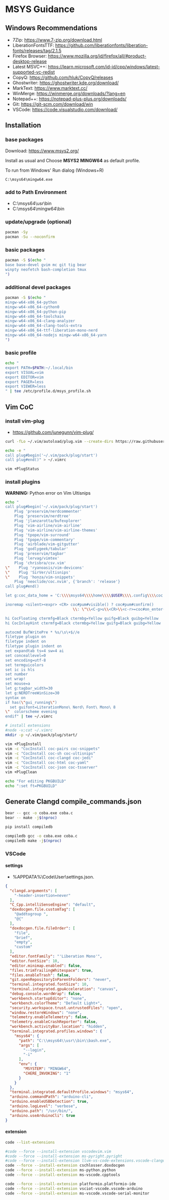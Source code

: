 # MSYS Guidance

## Windows Recommendations

- 7Zip: https://www.7-zip.org/download.html
- LiberationFontsTTF: https://github.com/liberationfonts/liberation-fonts/releases/tag/2.1.5
- Firefox Browser: https://www.mozilla.org/id/firefox/all/#product-desktop-release
- Latest MSVC++: https://learn.microsoft.com/id-id/cpp/windows/latest-supported-vc-redist
- CopyQ: https://github.com/hluk/CopyQ/releases
- Ghostwriter: https://ghostwriter.kde.org/download/
- MarkText: https://www.marktext.cc/
- WinMerge: https://winmerge.org/downloads/?lang=en
- Notepad++: https://notepad-plus-plus.org/downloads/
- Git: https://git-scm.com/download/win
- VSCode: https://code.visualstudio.com/download/

## Installation

### base packages

Download: https://www.msys2.org/

Install as usual and Choose **MSYS2 MINGW64** as default profile.

To run from Windows' Run dialog (Windows+R)

```bat
C:\msys64\mingw64.exe
```

### add to Path Environment

- C:\msys64\usr\bin
- C:\msys64\mingw64\bin

### update/upgrade (optional)

```sh
pacman -Sy
pacman -Su --noconfirm
```

### basic packages

```sh
pacman -S $(echo "
base base-devel gvim mc git tig bear
winpty neofetch bash-completion tmux
")
```

### additional devel packages

```sh
pacman -S $(echo "
mingw-w64-x86_64-python
mingw-w64-x86_64-cython0
mingw-w64-x86_64-python-pip
mingw-w64-x86_64-toolchain
mingw-w64-x86_64-clang-analyzer
mingw-w64-x86_64-clang-tools-extra
mingw-w64-x86_64-ttf-liberation-mono-nerd
mingw-w64-x86_64-nodejs mingw-w64-x86_64-yarn
")
```

### basic profile

```sh
echo "
export PATH=$PATH:~/.local/bin
export VISUAL=vim
export EDITOR=vim
export PAGER=less
export VIEWER=less
" | tee /etc/profile.d/msys_profile.sh
```

## Vim CoC

### install vim-plug

- https://github.com/junegunn/vim-plug/

```sh
curl -fLo ~/.vim/autoload/plug.vim --create-dirs https://raw.githubusercontent.com/junegunn/vim-plug/master/plug.vim

echo -e "
call plug#begin('~/.vim/pack/plug/start')
call plug#end()" > ~/.vimrc

vim +PlugStatus
```

### install plugins

**WARNING:**  Python error on Vim Ultisnips

```sh
echo "
call plug#begin('~/.vim/pack/plug/start')
    Plug 'preservim/nerdcommenter'
    Plug 'preservim/nerdtree'
    Plug 'jlanzarotta/bufexplorer'
    Plug 'vim-airline/vim-airline'
    Plug 'vim-airline/vim-airline-themes'
    Plug 'tpope/vim-surround'
    Plug 'tpope/vim-commentary'
    Plug 'airblade/vim-gitgutter'
    Plug 'godlygeek/tabular'
    Plug 'preservim/tagbar'
    Plug 'lervag/vimtex'
    Plug 'chrisbra/csv.vim'
\"    Plug 'ryanoasis/vim-devicons'
\"    Plug 'SirVer/ultisnips'
\"    Plug 'honza/vim-snippets'
    Plug 'neoclide/coc.nvim', {'branch': 'release'}
call plug#end()

let g:coc_data_home = 'C:\\\\msys64\\\\home\\\\$USER\\\\.config\\\\coc'

inoremap <silent><expr> <CR> coc#pum#visible() ? coc#pum#confirm()
                              \\: \"\\<C-g>u\\<CR>\\<c-r>=coc#on_enter()\\<CR>\"

hi CocFloating ctermfg=Black ctermbg=Yellow guifg=Black guibg=Yellow
hi CocInlayHint ctermfg=Black ctermbg=Yellow guifg=Black guibg=Yellow

autocmd BufWritePre * %s/\s\+$//e
filetype plugin on
filetype indent on
filetype plugin indent on
set expandtab ts=4 sw=4 ai
set conceallevel=0
set encoding=utf-8
set termguicolors
set ic is hls
set number
set wrap!
set mouse=a
let g:tagbar_width=30
let g:NERDTreeWinSize=30
syntax on
if has(\"gui_running\")
  set guifont=LiterationMono\ Nerd\ Font\ Mono\ 8
\"  colorscheme evening
endif" | tee ~/.vimrc
```

```sh
# install extensions
#node -v;cat ~/.vimrc
mkdir -p ~/.vim/pack/plug/start/

vim +PlugInstall
vim -c "CocInstall coc-pairs coc-snippets"
vim -c "CocInstall coc-sh coc-ultisnips"
vim -c "CocInstall coc-clangd coc-jedi"
vim -c "CocInstall coc-html coc-yaml"
vim -c "CocInstall coc-json coc-tsserver"
vim +PlugClean

echo "For editing PKGBUILD"
echo ":set ft=PKGBUILD"
```

## Generate Clangd compile_commands.json

```sh
bear -- gcc -o coba.exe coba.c
bear -- make -j$(nproc)
```

```sh
pip install compiledb

compiledb gcc -o coba.exe coba.c
compiledb make -j$(nproc)
```

### VSCode

#### settings

- %APPDATA%\Code\User\settings.json.

```json
{
  "clangd.arguments": [
    "-header-insertion=never"
  ],
  "C_Cpp.intelliSenseEngine": "default",
  "doxdocgen.file.customTag": [
    "@addtogroup ",
    "@{"
  ],
  "doxdocgen.file.fileOrder": [
    "file",
    "brief",
    "empty",
    "custom"
  ],
  "editor.fontFamily": "'Liberation Mono'",
  "editor.fontSize": 10,
  "editor.minimap.enabled": false,
  "files.trimTrailingWhitespace": true,
  "files.enableTrash": false,
  "git.openRepositoryInParentFolders": "never",
  "terminal.integrated.fontSize": 10,
  "terminal.integrated.gpuAcceleration": "canvas",
  "debug.console.wordWrap": false,
  "workbench.startupEditor": "none",
  "workbench.colorTheme": "Default Light+",
  "security.workspace.trust.untrustedFiles": "open",
  "window.restoreWindows": "none",
  "telemetry.enableTelemetry": false,
  "telemetry.enableCrashReporter": false,
  "workbench.activityBar.location": "hidden",
  "terminal.integrated.profiles.windows": {
    "msys64": {
      "path": "C:\\msys64\\usr\\bin\\bash.exe",
      "args": [
        "--login",
        "-i"
      ],
      "env": {
        "MSYSTEM": "MINGW64",
        "CHERE_INVOKING": "1"
      }
    }
  },
  "terminal.integrated.defaultProfile.windows": "msys64",
  "arduino.commandPath": "arduino-cli",
  "arduino.enableUSBDetection": true,
  "arduino.logLevel": "verbose",
  "arduino.path": "/usr/bin/",
  "arduino.useArduinoCli": true
}
```

#### extension

```sh
code --list-extensions

#code --force --install-extension vscodevim.vim
#code --force --install-extension ms-pyright.pyright
#code --force --install-extension llvm-vs-code-extensions.vscode-clangd
code --force --install-extension cschlosser.doxdocgen
code --force --install-extension ms-python.python
code --force --install-extension ms-vscode.cpptools

code --force --install-extension platformio.platformio-ide
code --force --install-extension vsciot-vscode.vscode-arduino
code --force --install-extension ms-vscode.vscode-serial-monitor
```
